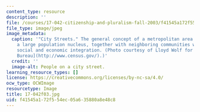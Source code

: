 ```yaml
---
content_type: resource
description: ''
file: /courses/17-042-citizenship-and-pluralism-fall-2003/f41545a172f554ec05a635880a8e48c8_17-042f03.jpg
file_type: image/jpeg
image_metadata:
  caption: '"City Streets." The general concept of a metropolitan area is that of
    a large population nucleus, together with neighboring communities with significant
    social and economic integration. (Photo courtesy of Lloyd Wolf for the [U.S. Census
    Bureau](http://www.census.gov/).)'
  credit: ''
  image-alt: People on a city street.
learning_resource_types: []
license: https://creativecommons.org/licenses/by-nc-sa/4.0/
ocw_type: OCWImage
resourcetype: Image
title: 17-042f03.jpg
uid: f41545a1-72f5-54ec-05a6-35880a8e48c8
---
```

